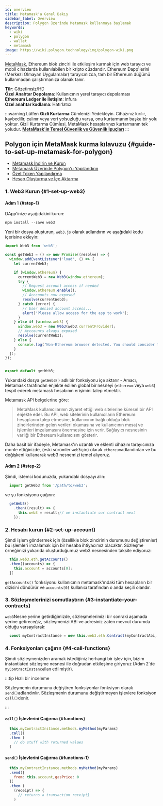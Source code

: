 ```yaml
---
id: overview
title: Metamask'a Genel Bakış
sidebar_label: Overview
description: Polygon üzerinde Metamask kullanmaya başlamak
keywords:
  - wiki
  - polygon
  - wallet
  - metamask
image: https://wiki.polygon.technology/img/polygon-wiki.png
---
```


[MetaMask](https://metamask.io/), Ethereum blok zinciri ile etkileşim kurmak için web tarayıcı ve mobil cihazlarda kullanılabilen bir kripto cüzdandır. Ethereum Dapp'lerini (Merkezi Olmayan Uygulamalar) tarayıcınızda, tam bir Ethereum düğümü kullanmadan çalıştırmanıza olanak tanır.

**Tür**: Gözetimsiz/HD <br/>
**Özel Anahtar Depolama**: Kullanıcının yerel tarayıcı depolaması <br/>
**Ethereum Ledger ile İletişim**: Infura <br/>
**Özel anahtar kodlama**: Hatırlatıcı <br/>

:::warning
Lütfen **Gizli Kurtarma** Cümlenizi Yedekleyin. Cihazınız kırılır, kaybedilir, çalınır veya veri yolsuzluğu varsa, onu kurtarmanın başka bir yolu yoktur. Gizli Kurtarma Cümlesi, MetaMask hesaplarınızı kurtarmanın tek yoludur. **[<ins>MetaMask'in Temel Güvenlik ve Güvenlik İpuçları</ins>](https://metamask.zendesk.com/hc/en-us/articles/360015489591-Basic-Safety-and-Security-Tips-for-MetaMask)**
:::

## Polygon için MetaMask kurma kılavuzu {#guide-to-set-up-metamask-for-polygon}

* [Metamask İndirin ve Kurun](/develop/metamask/tutorial-metamask.md)
* [Metamask Üzerinde Polygon'u Yapılandırın](/develop/metamask/config-polygon-on-metamask.md)
* [Özel Token Yapılandırma](/develop/metamask/custom-tokens.md)
* [Hesap Oluşturma ve İçe Aktarma](/develop/metamask/multiple-accounts.md)

### 1. Web3 Kurun {#1-set-up-web3}

#### Adım 1 {#step-1}

DApp'inize aşağıdakini kurun:

  ```javascript
  npm install --save web3
  ```

Yeni bir dosya oluşturun, `web3.js` olarak adlandırın ve aşağıdaki kodu içerisine ekleyin:

  ```javascript
  import Web3 from 'web3';

  const getWeb3 = () => new Promise((resolve) => {
    window.addEventListener('load', () => {
      let currentWeb3;

      if (window.ethereum) {
        currentWeb3 = new Web3(window.ethereum);
        try {
          // Request account access if needed
          window.ethereum.enable();
          // Acccounts now exposed
          resolve(currentWeb3);
        } catch (error) {
          // User denied account access...
          alert('Please allow access for the app to work');
        }
      } else if (window.web3) {
        window.web3 = new Web3(web3.currentProvider);
        // Acccounts always exposed
        resolve(currentWeb3);
      } else {
        console.log('Non-Ethereum browser detected. You should consider trying MetaMask!');
      }
    });
  });


  export default getWeb3;
  ```

Yukarıdaki dosya `getWeb3()` adlı bir fonksiyonu içe aktarır - Amacı, Metamask tarafından enjekte edilen global bir nesneyi (`ethereum` veya `web3`) tespit ederek metamask hesabının erişimini talep etmektir.

 [Metamask API belgelerine](https://docs.metamask.io/guide/ethereum-provider.html#upcoming-provider-changes) göre:

> MetaMask kullanıcılarının ziyaret ettiği web sitelerine küresel bir API enjekte eder. Bu API, web sitelerinin kullanıcıların Ethereum hesaplarını talep etmesine, kullanıcının bağlı olduğu blok zincirlerinden gelen verileri okumasına ve kullanıcının mesaj ve işlemleri imzalamasını önermesine izin verir. Sağlayıcı nesnesinin varlığı bir Ethereum kullanıcısını gösterir.

Daha basit bir ifadeyle, Metamask'ın uzantılı ve eklenti cihazını tarayıcınıza monte ettiğinizde, (eski sürümler `web3`için) olarak `ethereum`adlandırılan ve bu değişkeni kullanarak web3 nesnemizi temel alıyoruz.

#### Adım 2 {#step-2}

Şimdi, istemci kodunuzda, yukarıdaki dosyayı alın:

```js
  import getWeb3 from '/path/to/web3';
```

ve şu fonksiyonu çağırın:

```js
  getWeb3()
    .then((result) => {
      this.web3 = result;// we instantiate our contract next
    });
```

### 2. Hesabı kurun {#2-set-up-account}

Şimdi işlem göndermek için (özellikle blok zincirinin durumunu değiştirenler) bu işlemleri imzalamak için bir hesaba ihtiyacımız olacaktır. Sözleşme örneğimizi yukarıda oluşturduğumuz web3 nesnesinden taksite ediyoruz:

```js
  this.web3.eth.getAccounts()
  .then((accounts) => {
    this.account = accounts[0];
  })
```

`getAccounts()` fonksiyonu kullanıcının metamask'ındaki tüm hesapların bir dizisini döndürür ve `accounts[0]` kullanıcı tarafından o anda seçili olandır.

### 3. Sözleşmelerinizi somutlaştırın {#3-instantiate-your-contracts}

`web3`Nesne yerine getirdiğimizde, sözleşmelerimizi bir sonraki aşamada yerine getireceğiz, sözleşmenizi ABI ve adresiniz zaten mevcut durumda olduğu varsayılarak:

```js
  const myContractInstance = new this.web3.eth.Contract(myContractAbi, myContractAddress)
```

### 4. Fonksiyonları çağırın {#4-call-functions}

Şimdi sözleşmenizden aramak istediğiniz herhangi bir işlev için, bizim instantiated sözleşme nesnesi ile doğrudan etkileşime giriyoruz (Adım 2'de `myContractInstance`ilan edilmiştir).

:::tip Hızlı bir inceleme

Sözleşmenin durumunu değiştiren fonksiyonlar fonksiyon olarak `send()`adlandırılır. Sözleşmenin durumunu değiştirmeyen işlevlere fonksiyon `call()`denir.

:::

#### `call()` İşlevlerini Çağırma {#functions}

```js
  this.myContractInstance.methods.myMethod(myParams)
  .call()
  .then (
    // do stuff with returned values
  )
```

#### `send()` İşlevlerini Çağırma {#functions-1}

```js
  this.myContractInstance.methods.myMethod(myParams)
  .send({
    from: this.account,gasPrice: 0
  })
  .then (
    (receipt) => {
      // returns a transaction receipt}
    )
```
